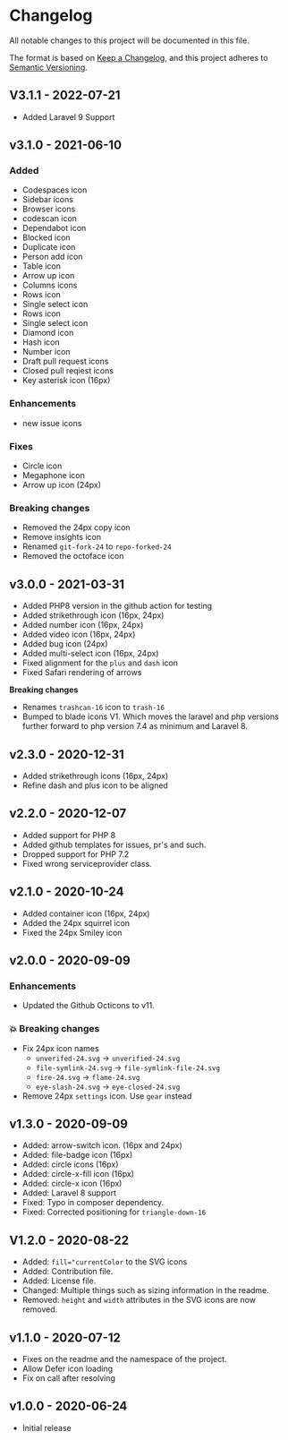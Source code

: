 # Changelog

All notable changes to this project will be documented in this file.

The format is based on [Keep a Changelog](https://keepachangelog.com), and this project adheres to [Semantic Versioning](https://semver.org).

## V3.1.1 - 2022-07-21

- Added Laravel 9 Support

## v3.1.0 - 2021-06-10

### Added 

- Codespaces icon 
- Sidebar icons 
- Browser icons 
- codescan icon 
- Dependabot icon 
- Blocked icon 
- Duplicate icon 
- Person add icon 
- Table icon 
- Arrow up icon 
- Columns icons 
- Rows icon 
- Single select icon
- Rows icon 
- Single select icon 
- Diamond icon 
- Hash icon 
- Number icon 
- Draft pull request icons
- Closed pull reqiest icons 
- Key asterisk icon (16px)

### Enhancements 

- new issue icons

### Fixes 

- Circle icon 
- Megaphone icon 
- Arrow up icon (24px)

### Breaking changes 

- Removed the 24px copy icon
- Remove insights icon 
- Renamed `git-fork-24` to `repo-forked-24`
- Removed the octoface icon

## v3.0.0 - 2021-03-31

- Added PHP8 version in the github action for testing
- Added strikethrough icon (16px, 24px)
- Added number icon (16px, 24px)
- Added video icon (16px, 24px)
- Added bug icon (24px)
- Added multi-select icon (16px, 24px)
- Fixed alignment for the `plus` and `dash` icon
- Fixed Safari rendering of arrows

**Breaking changes**

- Renames `trashcan-16` icon to `trash-16`
- Bumped to blade icons V1. Which moves the laravel and php versions further forward to php version 7.4 as minimum and Laravel 8.

## v2.3.0 - 2020-12-31

- Added strikethrough icons (16px, 24px)
- Refine dash and plus icon to be aligned 

## v2.2.0 - 2020-12-07

- Added support for PHP 8
- Added github templates for issues, pr's and such.
- Dropped support for PHP 7.2
- Fixed wrong serviceprovider class.

## v2.1.0 - 2020-10-24

- Added container icon (16px, 24px)
- Added the 24px squirrel icon
- Fixed the 24px Smiley icon 


## v2.0.0 - 2020-09-09

### Enhancements

- Updated the Github Octicons to v11.

### 💥 Breaking changes

- Fix 24px icon names
  - `unverifed-24.svg` → `unverified-24.svg`
  - `file-symlink-24.svg` → `file-symlink-file-24.svg`
  - `fire-24.svg` → `flame-24.svg`
  - `eye-slash-24.svg` → `eye-closed-24.svg`
- Remove 24px `settings` icon. Use `gear` instead

## v1.3.0 - 2020-09-09

- Added: arrow-switch icon. (16px and 24px)
- Added: file-badge icon (16px)
- Added: circle icons (16px)
- Added: circle-x-fill icon (16px)
- Added: circle-x icon (16px)
- Added: Laravel 8 support
- Fixed: Typo in composer dependency.
- Fixed: Corrected positioning for `triangle-down-16`

## V1.2.0 - 2020-08-22

- Added: `fill="currentColor` to the SVG icons 
- Added: Contribution file.
- Added: License file.
- Changed: Multiple things such as sizing information in the readme.
- Removed: `height` and `width` attributes in the SVG icons are now removed. 

## v1.1.0 - 2020-07-12

- Fixes on the readme and the namespace of the project. 
- Allow Defer icon loading 
- Fix on call after resolving

## v1.0.0 - 2020-06-24

- Initial release
